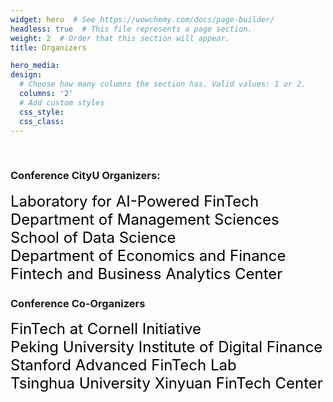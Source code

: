 ```yaml
---
widget: hero  # See https://wowchemy.com/docs/page-builder/
headless: true  # This file represents a page section.
weight: 2  # Order that this section will appear.
title: Organizers

hero_media: 
design:
  # Choose how many columns the section has. Valid values: 1 or 2.
  columns: '2'
  # Add custom styles
  css_style:
  css_class:
---
```


<br>

### Conference CityU Organizers:

<font color=black size=5>       Laboratory for AI-Powered FinTech</font><br>
<font color=black size=5>       Department of Management Sciences</font><br>
<font color=black size=5>       School of Data Science</font><br>
<font color=black size=5>       Department of Economics and Finance</font><br>
<font color=black size=5>       Fintech and Business Analytics Center</font><br>

### Conference Co-Organizers

<font color=black size=5>       FinTech at Cornell Initiative</font><br>
<font color=black size=5>       Peking University Institute of Digital Finance</font><br>
<font color=black size=5>       Stanford Advanced FinTech Lab</font><br>
<font color=black size=5>       Tsinghua University Xinyuan FinTech Center</font><br>
